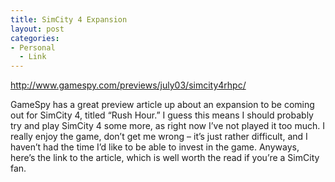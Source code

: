 ```yaml
---
title: SimCity 4 Expansion
layout: post
categories:
- Personal
  - Link
---
```

<http://www.gamespy.com/previews/july03/simcity4rhpc/>

GameSpy has a great preview article up about an expansion to be coming out for SimCity 4, titled “Rush Hour.” I guess this means I should probably try and play SimCity 4 some more, as right now I’ve not played it too much. I really enjoy the game, don’t get me wrong – it’s just rather difficult, and I haven’t had the time I’d like to be able to invest in the game. Anyways, here’s the link to the article, which is well worth the read if you’re a SimCity fan.